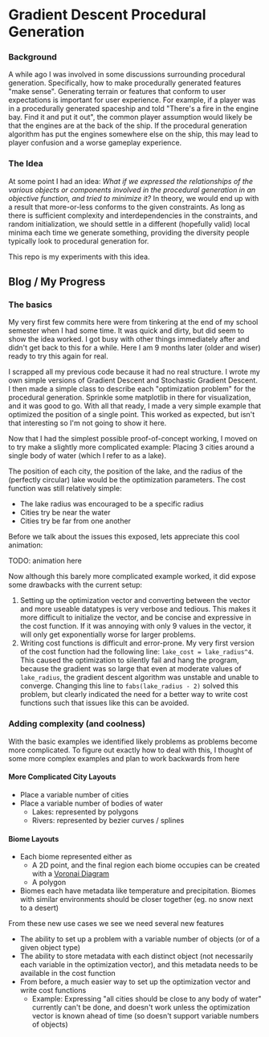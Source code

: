 # Gradient Descent Procedural Generation

### Background
A while ago I was involved in some discussions surrounding procedural generation. Specifically, how to make procedurally generated features "make sense". Generating terrain or features that conform to user expectations is important for user experience. For example, if a player was in a procedurally generated spaceship and told "There's a fire in the engine bay. Find it and put it out", the common player assumption would likely be that the engines are at the back of the ship. If the procedural generation algorithm has put the engines somewhere else on the ship, this may lead to player confusion and a worse gameplay experience.

### The Idea
At some point I had an idea: _What if we expressed the relationships of the various objects or components involved in the procedural generation in an objective function, and tried to minimize it?_ In theory, we would end up with a result that more-or-less conforms to the given constraints. As long as there is sufficient complexity and interdependencies in the constraints, and random initialization, we should settle in a different (hopefully valid) local minima each time we generate something, providing the diversity people typically look to procedural generation for.

This repo is my experiments with this idea.

## Blog / My Progress
### The basics
My very first few commits here were from tinkering at the end of my school semester when I had some time. It was quick and dirty, but did seem to show the idea worked. I got busy with other things immediately after and didn't get back to this for a while. Here I am 9 months later (older and wiser) ready to try this again for real.

I scrapped all my previous code because it had no real structure. I wrote my own simple versions of Gradient Descent and Stochastic Gradient Descent. I then made a simple class to describe each "optimization problem" for the procedural generation. Sprinkle some matplotlib in there for visualization, and it was good to go. With all that ready, I made a very simple example that optimized the position of a single point. This worked as expected, but isn't that interesting so I'm not going to show it here.

Now that I had the simplest possible proof-of-concept working, I moved on to try make a slightly more complicated example: Placing 3 cities around a single body of water (which I refer to as a lake).

The position of each city, the position of the lake, and the radius of the (perfectly circular) lake would be the optimization parameters. The cost function was still relatively simple:
* The lake radius was encouraged to be a specific radius
* Cities try be near the water
* Cities try be far from one another

Before we talk about the issues this exposed, lets appreciate this cool animation:

TODO: animation here

Now although this barely more complicated example worked, it did expose some drawbacks with the current setup:
1. Setting up the optimization vector and converting between the vector and more useable datatypes is very verbose and tedious. This makes it more difficult to initialize the vector, and be concise and expressive in the cost function. If it was annoying with only 9 values in the vector, it will only get exponentially worse for larger problems.
2. Writing cost functions is difficult and error-prone. My very first version of the cost function had the following line: `lake_cost = lake_radius^4`. This caused the optimization to silently fail and hang the program, because the gradient was so large that even at moderate values of `lake_radius`, the gradient descent algorithm was unstable and unable to converge. Changing this line to `fabs(lake_radius - 2)` solved this problem, but clearly indicated the need for a better way to write cost functions such that issues like this can be avoided.

### Adding complexity (and coolness)
With the basic examples we identified likely problems as problems become more complicated. To figure out exactly how to deal with this, I thought of some more complex examples and plan to work backwards from here

#### More Complicated City Layouts
* Place a variable number of cities
* Place a variable number of bodies of water
  * Lakes: represented by polygons
  * Rivers: represented by bezier curves / splines

#### Biome Layouts
* Each biome represented either as
  * A 2D point, and the final region each biome occupies can be created with a [Voronai Diagram](https://en.wikipedia.org/wiki/Voronoi_diagram)
  * A polygon
* Biomes each have metadata like temperature and precipitation. Biomes with similar environments should be closer together (eg. no snow next to a desert)

From these new use cases we see we need several new features
* The ability to set up a problem with a variable number of objects (or of a given object type)
* The ability to store metadata with each distinct object (not necessarily each variable in the optimization vector), and this metadata needs to be available in the cost function
* From before, a much easier way to set up the optimization vector and write cost functions
  * Example: Expressing "all cities should be close to any body of water" currently can't be done, and doesn't work unless the optimization vector is known ahead of time (so doesn't support variable numbers of objects)
